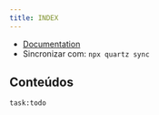 ```yaml
---
title: INDEX
---
```


- [Documentation](https://quartz.jzhao.xyz) 
- Sincronizar com: `npx quartz sync`

## Conteúdos

```query
task:todo
```
